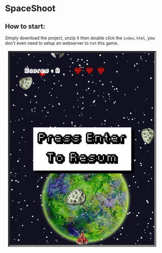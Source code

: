 # SpaceShoot
## How to start:

Simply download the project, unzip it then double click the `index.html`, you don't even need to setup an webserver to run this game.

![Game Preview](./preview.png)